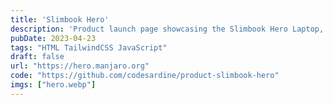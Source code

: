 ```yaml
---
title: 'Slimbook Hero'
description: 'Product launch page showcasing the Slimbook Hero Laptop, with detailed features, specifications, and key highlights.'
pubDate: 2023-04-23
tags: "HTML TailwindCSS JavaScript"
draft: false
url: "https://hero.manjaro.org"
code: "https://github.com/codesardine/product-slimbook-hero"
imgs: ["hero.webp"]
---
```

